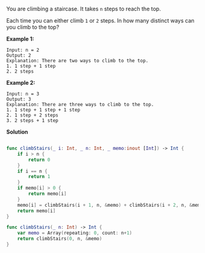 You are climbing a staircase. It takes `n` steps to reach the top.

Each time you can either climb `1` or `2` steps. In how many distinct ways can you climb to the top?

 

**Example 1:**

```
Input: n = 2
Output: 2
Explanation: There are two ways to climb to the top.
1. 1 step + 1 step
2. 2 steps
```

**Example 2:**

```
Input: n = 3
Output: 3
Explanation: There are three ways to climb to the top.
1. 1 step + 1 step + 1 step
2. 1 step + 2 steps
3. 2 steps + 1 step
```

**Solution**

```swift

func climbStairs(_ i: Int, _ n: Int, _ memo:inout [Int]) -> Int {
    if i > n {
        return 0
    }
    if i == n {
        return 1
    }
    if memo[i] > 0 {
        return memo[i]
    }
    memo[i] = climbStairs(i + 1, n, &memo) + climbStairs(i + 2, n, &memo)
    return memo[i]
}

func climbStairs(_ n: Int) -> Int {
    var memo = Array(repeating: 0, count: n+1)
    return climbStairs(0, n, &memo)
}
```


